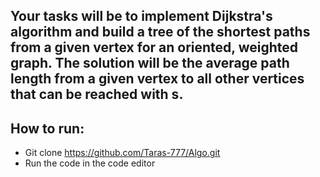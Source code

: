 ## Your tasks will be to implement Dijkstra's algorithm and build a tree of the shortest paths from a given vertex for an oriented, weighted graph. The solution will be the average path length from a given vertex to all other vertices that can be reached with s.


## How to run:
 - Git clone https://github.com/Taras-777/Algo.git
 - Run the code in the code editor
